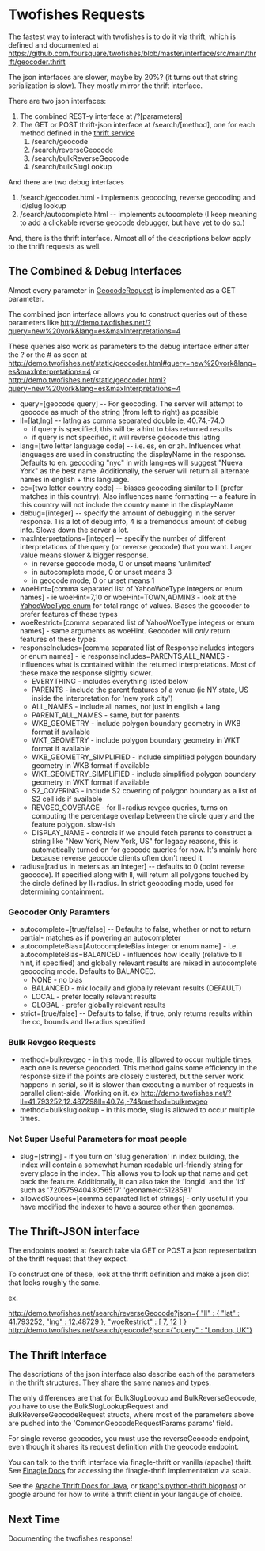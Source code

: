 # Twofishes Requests

The fastest way to interact with twofishes is to do it via thrift, which is defined and documented at <https://github.com/foursquare/twofishes/blob/master/interface/src/main/thrift/geocoder.thrift>

The json interfaces are slower, maybe by 20%? (it turns out that string serialization is slow). They mostly mirror the thrift interface.

There are two json interfaces:

1. The combined REST-y interface at /?[parameters]
2. The GET or POST thrift-json interface at /search/[method], one for each method defined in the [thrift service](https://github.com/foursquare/twofishes/blob/master/interface/src/main/thrift/geocoder.thrift#L350)
    1. /search/geocode
    2. /search/reverseGeocode
    3. /search/bulkReverseGeocode
    4. /search/bulkSlugLookup
    
And there are two debug interfaces

1. /search/geocoder.html - implements geocoding, reverse geocoding and id/slug lookup
2. /search/autocomplete.html -- implements autocomplete
(I keep meaning to add a clickable reverse geocode debugger, but have yet to do so.)

And, there is the thrift interface. Almost all of the descriptions below apply to the thrift requests as well.
    
## The Combined & Debug Interfaces
Almost every parameter in [GeocodeRequest](https://github.com/foursquare/twofishes/blob/master/interface/src/main/thrift/geocoder.thrift#L243) is implemented as a GET parameter.

The combined json interface allows you to construct queries out of these parameters like <http://demo.twofishes.net/?query=new%20york&lang=es&maxInterpretations=4>

These queries also work as parameters to the debug interface either after the ? or the # as seen at <http://demo.twofishes.net/static/geocoder.html#query=new%20york&lang=es&maxInterpretations=4> or <http://demo.twofishes.net/static/geocoder.html?query=new%20york&lang=es&maxInterpretations=4>

- query=[geocode query] -- For geocoding. The server will attempt to geocode as much of the string (from left to right) as possible
- ll=[lat,lng] -- latlng as comma separated double ie, 40.74,-74.0
    - if query is specified, this will be a hint to bias returned results
    - if query is not specified, it will reverse geocode this latlng
- lang=[two letter language code] -- i.e. es, en or zh. Influences what languages are used in constructing the displayName in the response. Defaults to en. geocoding "nyc" in with lang=es will suggest "Nueva York" as the best name. Additionally, the server will return all alternate names in english + this language.
- cc=[two letter country code] -- biases geocoding similar to ll (prefer matches in this country). Also influences name formatting -- a feature in this country will not include the country name in the displayName
- debug=[integer] -- specify the amount of debugging in the server response. 1 is a lot of debug info, 4 is a tremendous amount of debug info. Slows down the server a lot.
- maxInterpretations=[integer] -- specify the number of different interpretations of the query (or reverse geocode) that you want. Larger value means slower & bigger response.
    - in reverse geocode mode, 0 or unset means 'unlimited'
    - in autocomplete mode, 0 or unset means 3
    - in geocode mode, 0 or unset means 1
- woeHint=[comma separated list of YahooWoeType integers or enum names] - ie woeHint=7,10 or woeHint=TOWN,ADMIN3 - look at the [YahooWoeType enum](https://github.com/foursquare/twofishes/blob/master/interface/src/main/thrift/geocoder.thrift#L3) for total range of values. Biases the geocoder to prefer features of these types
- woeRestrict=[comma separated list of YahooWoeType integers or enum names] - same arguments as woeHint. Geocoder will *only* return features of these types.
- responseIncludes=[comma separated list of ResponseIncludes integers or enum names] - ie responseIncludes=PARENTS,ALL_NAMES - influences what is contained within the returned interpretations. Most of these make the response slightly slower.
    - EVERYTHING - includes everything listed below
    - PARENTS - include the parent features of a venue (ie NY state, US inside the interpretation for 'new york city')
    - ALL_NAMES - include all names, not just in english + lang
    - PARENT_ALL_NAMES - same, but for parents
    - WKB_GEOMETRY - include polygon boundary geometry in WKB format if available
    - WKT_GEOMETRY - include polygon boundary geometry in WKT format if available
    - WKB_GEOMETRY_SIMPLIFIED - include simplified polygon boundary geometry in WKB format if available
    - WKT_GEOMETRY_SIMPLIFIED - include simplified polygon boundary geometry in WKT format if available
    - S2_COVERING - include S2 covering of polygon boundary as a list of S2 cell ids if available
    - REVGEO_COVERAGE - for ll+radius revgeo queries, turns on computing the percentage overlap between the circle query and the feature polygon. slow-ish
    - DISPLAY_NAME -  controls if we should fetch parents to construct a string like "New York, New York, US" for legacy reasons, this is automatically turned on for geocode queries for now. It's mainly here because reverse geocode clients often don't need it
- radius=[radius in meters as an integer] -- defaults to 0 (point reverse geocode). If specified along with ll, will return all polygons touched by the circle defined by ll+radius. In strict geocoding mode, used for determining containment.
    
### Geocoder Only Paramters
- autocomplete=[true/false] -- Defaults to false, whether or not to return partial-  matches as if powering an autocompleter
- autocompleteBias=[AutocompleteBias integer or enum name] - i.e. autocompleteBias=BALANCED - influences how locally (relative to ll hint, if specified) and globally relevant results are mixed in autocomplete geocoding mode. Defaults to BALANCED.
    - NONE - no bias
    - BALANCED - mix locally and globally relevant results (DEFAULT)
    - LOCAL - prefer locally relevant results
    - GLOBAL - prefer globally relevant results
- strict=[true/false] -- Defaults to false, if true, only returns results within the cc, bounds and ll+radius specified

### Bulk Revgeo Requests
- method=bulkrevgeo - in this mode, ll is allowed to occur multiple times, each one is reverse geocoded. This method gains some efficiency in the response size if the points are closely clustered, but the server work happens in serial, so it is slower than executing a number of requests in parallel client-side. Working on it. ex <http://demo.twofishes.net/?ll=41.793252,12.48729&ll=40.74,-74&method=bulkrevgeo>
- method=bulksluglookup - in this mode, slug is allowed to occur multiple times.


### Not Super Useful Parameters for most people
- slug=[string] - if you turn on 'slug generation' in index building, the index will contain a somewhat human readable url-friendly string for every place in the index. This allows you to look up that name and get back the feature. Additionally, it can also take the 'longId' and the 'id' such as '72057594043056517' 'geonameid:5128581'
- allowedSources=[comma separated list of strings] - only useful if you have modified the indexer to have a source other than geonames.


## The Thrift-JSON interface
The endpoints rooted at /search take via GET or POST a json representation of the thrift request that they expect. 

To construct one of these, look at the thrift definition and make a json dict that looks roughly the same.

ex.

[http://demo.twofishes.net/search/reverseGeocode?json={ "ll" : { "lat" : 41.793252, "lng" : 12.48729 }, "woeRestrict" : [ 7, 12 ] }](http://demo.twofishes.net/search/reverseGeocode?json={%20%22ll%22%20:%20{%20%22lat%22%20:%2041.793252,%20%22lng%22%20:%2012.48729%20},%20%22woeRestrict%22%20:%20[%207,%2012%20]%20})
[http://demo.twofishes.net/search/geocode?json={"query" : "London, UK"}](http://demo.twofishes.net/search/geocode?json={%22query%22%20:%20%22London,%20UK%22})

## The Thrift Interface
The descriptions of the json interface also describe each of the parameters in the thrift structures. They share the same names and types.

The only differences are that for BulkSlugLookup and BulkReverseGeocode, you have to use the BulkSlugLookupRequest and BulkReverseGeocodeRequest structs, where most of the parameters above are pushed into the 'CommonGeocodeRequestParams params' field.

For single reverse geocodes, you must use the reverseGeocode endpoint, even though it shares its request definition with the geocode endpoint.

You can talk to the thrift interface via finagle-thrift or vanilla (apache) thrift. See [Finagle Docs](https://github.com/twitter/finagle#Simple%20Client%20and%20Server%20for%20Thrift) for accessing the finagle-thrift implementation via scala. 

See the [Apache Thrift Docs for Java](http://thrift.apache.org/tutorial/java/), or [tkang's python-thrift blogpost](http://tkang.blogspot.com/2010/07/thrift-server-client-in-python.html) or google around for how to write a thrift client in your langauge of choice.

## Next Time
Documenting the twofishes response!



    
